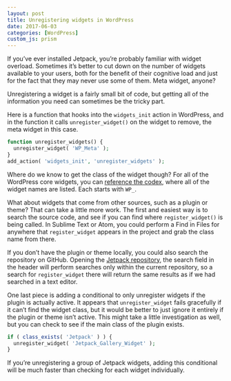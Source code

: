 ```yaml
---
layout: post
title: Unregistering widgets in WordPress
date: 2017-06-03
categories: [WordPress]
custom_js: prism
---
```


If you’ve ever installed Jetpack, you’re probably familiar with widget overload. Sometimes it’s better to cut down on the number of widgets available to your users, both for the benefit of their cognitive load and just for the fact that they may never use some of them. Meta widget, anyone?

Unregistering a widget is a fairly small bit of code, but getting all of the information you need can sometimes be the tricky part.

Here is a function that hooks into the `widgets_init` action in WordPress, and in the function it calls `unregister_widget()` on the widget to remove, the meta widget in this case.

```php
function unregister_widgets() {
  unregister_widget( 'WP_Meta' );
}
add_action( 'widgets_init', 'unregister_widgets' );
```

Where do we know to get the class of the widget though? For all of the WordPress core widgets, you can [reference the codex](https://codex.wordpress.org/Function_Reference/unregister_widget), where all of the widget names are listed. Each starts with `WP_`.

What about widgets that come from other sources, such as a plugin or theme? That can take a little more work. The first and easiest way is to search the source code, and see if you can find where `register_widget()` is being called. In Sublime Text or Atom, you could perform a Find in Files for anywhere that `register_widget` appears in the project and grab the class name from there.

If you don’t have the plugin or theme locally, you could also search the repository on GitHub. Opening the [Jetpack repository](https://github.com/Automattic/Jetpack), the search field in the header will perform searches only within the current repository, so a search for `register_widget` there will return the same results as if we had searched in a text editor.

One last piece is adding a conditional to only unregister widgets if the plugin is actually active. It appears that `unregister_widget` fails gracefully if it can’t find the widget class, but it would be better to just ignore it entirely if the plugin or theme isn’t active. This might take a little investigation as well, but you can check to see if the main class of the plugin exists.

```php
if ( class_exists( 'Jetpack' ) ) {
  unregister_widget( 'Jetpack_Gallery_Widget' );
}
```

If you’re unregistering a group of Jetpack widgets, adding this conditional will be much faster than checking for each widget individually.